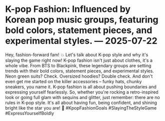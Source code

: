 # K-pop Fashion: Influenced by Korean pop music groups, featuring bold colors, statement pieces, and experimental styles. — 2025-07-22

Hey, fashion-forward fam! 💥 Let's talk about K-pop style and why it's slaying the game right now! K-pop fashion isn't just about clothes, it's a whole vibe. From BTS to Blackpink, these legendary groups are setting trends with their bold colors, statement pieces, and experimental styles. Neon green suits? Check. Oversized hoodies? Double check. And don't even get me started on the killer accessories – funky hats, chunky sneakers, you name it. K-pop fashion is all about pushing boundaries and expressing yourself fearlessly. So, whether you're rocking a retro-inspired look or going full glam with sequins and glitter, just remember: there are no rules in K-pop style. It's all about having fun, being confident, and shining bright like the star you are! 🌟 #KpopFashionGoals #SlayingTheStyleGame #ExpressYourselfBoldly